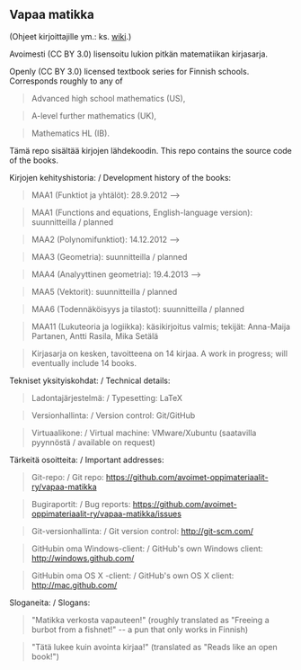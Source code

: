 ## Vapaa matikka

(Ohjeet kirjoittajille ym.: ks. [wiki](https://github.com/avoimet-oppimateriaalit-ry/vapaa-matikka/wiki).)

Avoimesti (CC BY 3.0) lisensoitu lukion pitkän matematiikan kirjasarja.

Openly (CC BY 3.0) licensed textbook series for Finnish schools. Corresponds roughly to any of
> Advanced high school mathematics (US),

> A-level further mathematics (UK),

> Mathematics HL (IB).

Tämä repo sisältää kirjojen lähdekoodin. This repo contains the source code of the books.

Kirjojen kehityshistoria: / Development history of the books:
> MAA1 (Funktiot ja yhtälöt): 28.9.2012 -->

> MAA1 (Functions and equations, English-language version): suunnitteilla / planned

> MAA2 (Polynomifunktiot): 14.12.2012 -->

> MAA3 (Geometria): suunnitteilla / planned

> MAA4 (Analyyttinen geometria): 19.4.2013 -->

> MAA5 (Vektorit): suunnitteilla / planned

> MAA6 (Todennäköisyys ja tilastot): suunnitteilla / planned

> MAA11 (Lukuteoria ja logiikka): käsikirjoitus valmis; tekijät: Anna-Maija Partanen, Antti Rasila, Mika Setälä

> Kirjasarja on kesken, tavoitteena on 14 kirjaa. A work in progress; will eventually include 14 books.

Tekniset yksityiskohdat: / Technical details:
> Ladontajärjestelmä: / Typesetting: LaTeX

> Versionhallinta: / Version control: Git/GitHub

> Virtuaalikone: / Virtual machine: VMware/Xubuntu (saatavilla pyynnöstä / available on request)

Tärkeitä osoitteita: / Important addresses:
> Git-repo: / Git repo: https://github.com/avoimet-oppimateriaalit-ry/vapaa-matikka

> Bugiraportit: / Bug reports: https://github.com/avoimet-oppimateriaalit-ry/vapaa-matikka/issues

> Git-versionhallinta: / Git version control: http://git-scm.com/

> GitHubin oma Windows-client: / GitHub's own Windows client: http://windows.github.com/

> GitHubin oma OS X -client: / GitHub's own OS X client: http://mac.github.com/

Sloganeita: / Slogans:
> "Matikka verkosta vapauteen!" (roughly translated as "Freeing a burbot from a fishnet!" -- a pun that only works in Finnish)

> "Tätä lukee kuin avointa kirjaa!" (translated as "Reads like an open book!")
